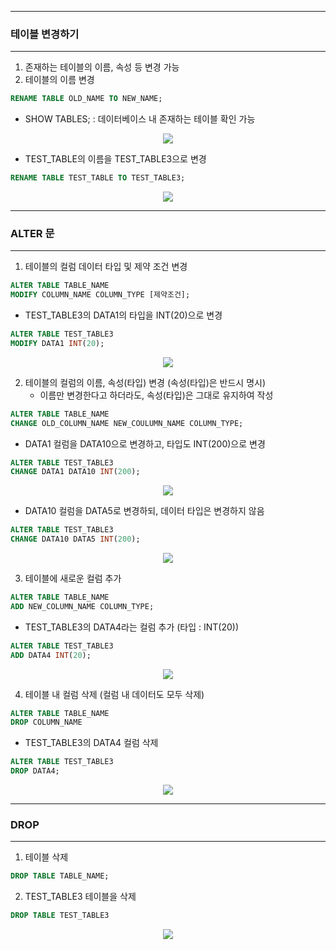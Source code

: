 -----
### 테이블 변경하기
-----
1. 존재하는 테이블의 이름, 속성 등 변경 가능
2. 테이블의 이름 변경
```sql
RENAME TABLE OLD_NAME TO NEW_NAME;
```
  - SHOW TABLES; : 데이터베이스 내 존재하는 테이블 확인 가능
<div align="center">
<img src="https://github.com/sooyounghan/Data-Base/assets/34672301/9eda1459-0543-46f6-88ff-5b8990a4b986">
</div>

  - TEST_TABLE의 이름을 TEST_TABLE3으로 변경
```sql
RENAME TABLE TEST_TABLE TO TEST_TABLE3;
```
<div align="center">
<img src="https://github.com/sooyounghan/Data-Base/assets/34672301/4e87f184-0843-4064-b88e-e358195c6224">
</div>

-----
### ALTER 문
-----
1. 테이블의 컬럼 데이터 타입 및 제약 조건 변경
```sql
ALTER TABLE TABLE_NAME
MODIFY COLUMN_NAME COLUMN_TYPE [제약조건];
```

  - TEST_TABLE3의 DATA1의 타입을 INT(20)으로 변경
```sql
ALTER TABLE TEST_TABLE3
MODIFY DATA1 INT(20);
```
<div align="center">
<img src="https://github.com/sooyounghan/Data-Base/assets/34672301/81a6b3db-fec1-492d-9822-89ea61d4be88">
</div>

2. 테이블의 컬럼의 이름, 속성(타입) 변경 (속성(타입)은 반드시 명시)
   - 이름만 변경한다고 하더라도, 속성(타입)은 그대로 유지하여 작성
```sql
ALTER TABLE TABLE_NAME
CHANGE OLD_COLUMN_NAME NEW_COULUMN_NAME COLUMN_TYPE;
```
  - DATA1 컬럼을 DATA10으로 변경하고, 타입도 INT(200)으로 변경
```sql
ALTER TABLE TEST_TABLE3
CHANGE DATA1 DATA10 INT(200);
```
<div align="center">
<img src="https://github.com/sooyounghan/Data-Base/assets/34672301/49109f4d-84de-420e-9d7b-0c5e2d755fa8">
</div>

  - DATA10 컬럼을 DATA5로 변경하되, 데이터 타입은 변경하지 않음
```sql
ALTER TABLE TEST_TABLE3
CHANGE DATA10 DATA5 INT(200);
```
<div align="center">
<img src="https://github.com/sooyounghan/Data-Base/assets/34672301/95cd2ae0-3abc-4295-adb4-666fcce7912f">
</div>

3. 테이블에 새로운 컬럼 추가
```sql
ALTER TABLE TABLE_NAME
ADD NEW_COLUMN_NAME COLUMN_TYPE;
```
  - TEST_TABLE3의 DATA4라는 컬럼 추가 (타입 : INT(20))
```sql
ALTER TABLE TEST_TABLE3
ADD DATA4 INT(20);
```
<div align="center">
<img src="https://github.com/sooyounghan/Data-Base/assets/34672301/40b68e2a-616f-4ecc-9711-37670b984d9a">
</div>

4. 테이블 내 컬럼 삭제 (컬럼 내 데이터도 모두 삭제)
```sql
ALTER TABLE TABLE_NAME
DROP COLUMN_NAME
```
  - TEST_TABLE3의 DATA4 컬럼 삭제
```sql
ALTER TABLE TEST_TABLE3
DROP DATA4;
```
<div align="center">
<img src="https://github.com/sooyounghan/Data-Base/assets/34672301/5fb9c441-431d-4a19-abd6-6eb0c2b3ac8f">
</div>

-----
### DROP
-----
1. 테이블 삭제
```sql
DROP TABLE TABLE_NAME;
```
2. TEST_TABLE3 테이블을 삭제
```sql
DROP TABLE TEST_TABLE3
```
<div align="center">
<img src="https://github.com/sooyounghan/Data-Base/assets/34672301/504564e0-8967-45ea-8485-9e94eaac5866">
</div>
